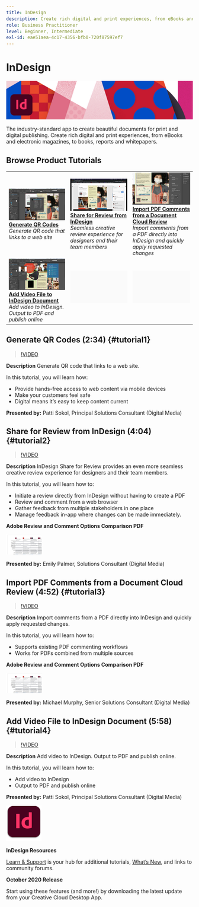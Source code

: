 ```yaml
---
title: InDesign
description: Create rich digital and print experiences, from eBooks and electronic magazines, to books, reports and whitepapers
role: Business Practitioner
level: Beginner, Intermediate
exl-id: eae51aea-4c17-4356-bfb0-720f87597ef7
---
```

# InDesign

![Tutorial Hero Image](../assets/InDesign.jpg)

The industry-standard app to create beautiful documents for print and digital publishing. Create rich digital and print experiences, from eBooks and electronic magazines, to books, reports and whitepapers.

## Browse Product Tutorials

<table style="table-layout:fixed">
<tr>
 <td>
    <a href="indesign.md#tutorial1">
        <img alt="Generate QR Codes" src="../assets/InDesign_qrCodes_sokol_thumbnail.jpg" />
    </a>
    <div>
    <a href="indesign.md#tutorial1"><strong>Generate QR Codes</strong></a>
    </div>
    <em>Generate QR code that links to a web site</em>
    <br>
  </td>
  <td>
   <a href="indesign.md#tutorial2">
      <img alt="Share for Review from InDesign" src="../assets/indesign_shareforreview_palmer_thumbnail.jpg" />
   </a>
    <div>
   <a href="indesign.md#tutorial2"><strong>Share for Review from InDesign</strong></a>
    </div>
    <em>Seamless creative review experience for designers and their team members</em>
    <br>
  </td>
  <td>
    <a href="indesign.md#tutorial3">
        <img alt="Import PDF Comments from a Document 
Cloud Review" src="../assets/indesign_pdfcomments_murphy_thumbnail.jpg" />
    </a>
    <div>
    <a href="indesign.md#tutorial3"><strong>Import PDF Comments from a Document 
Cloud Review</strong></a>
    </div>
    <em>Import comments from a PDF directly into InDesign and quickly apply requested changes</em>
    <br>
  </td>
</tr>
<tr>
<td>
   <a href="indesign.md#tutorial4">
      <img alt="Add Video File to InDesign Document" src="../assets/indesign_video_sokol_thumbnail.jpg" />
   </a>
    <div>
   <a href="indesign.md#tutorial4"><strong>Add Video File to InDesign Document</strong></a>
    </div>
    <em>Add video to InDesign. Output to PDF and publish online</em>
    <br>
  </td>
 <td>
    <img alt="Spacer" src="../assets/Gray_thumbnail.png" />
    <div>
    <br>
 </td>
 <td>
    <img alt="Spacer" src="../assets/Gray_thumbnail.png" />
    <div>
    <br>
 </td>
</tr>
</table>

## Generate QR Codes (2:34) {#tutorial1}

>[!VIDEO](https://video.tv.adobe.com/v/326818?hidetitle=true)

**Description**
Generate QR code that links to a web site.

In this tutorial, you will learn how:
* Provide hands-free access to web content via mobile devices
* Make your customers feel safe
* Digital means it’s easy to keep content current

**Presented by:**
Patti Sokol, Principal Solutions Consultant (Digital Media)

## Share for Review from InDesign (4:04) {#tutorial2}

>[!VIDEO](https://video.tv.adobe.com/v/326824?hidetitle=true)

**Description**
InDesign Share for Review provides an even more seamless creative review experience for designers and their team members.

In this tutorial, you will learn how to:
* Initiate a review directly from InDesign without having to create a PDF
* Review and comment from a web browser 
* Gather feedback from multiple stakeholders in one place 
* Manage feedback in-app where changes can be made immediately.

**Adobe Review and Comment Options Comparison PDF**

[![Comparison Image](../assets/ComparisonPDF_thumbnail_96.png)](../assets/Adobe_Review_and_Comment_Comparisons.pdf) 

**Presented by:**
Emily Palmer, Solutions Consultant (Digital Media)

## Import PDF Comments from a Document Cloud Review (4:52) {#tutorial3}

>[!VIDEO](https://video.tv.adobe.com/v/326959?hidetitle=true)

**Description**
Import comments from a PDF directly into InDesign and quickly apply requested changes.

In this tutorial, you will learn how to:
* Supports existing PDF commenting workflows
* Works for PDFs combined from multiple sources

**Adobe Review and Comment Options Comparison PDF**

[![Comparison Image](../assets/ComparisonPDF_thumbnail_96.png)](../assets/Adobe_Review_and_Comment_Comparisons.pdf) 

**Presented by:**
Michael Murphy, Senior Solutions Consultant (Digital Media)

## Add Video File to InDesign Document (5:58) {#tutorial4}

>[!VIDEO](https://video.tv.adobe.com/v/326757?hidetitle=true)

**Description**
Add video to InDesign. Output to PDF and publish online. 

In this tutorial, you will learn how to:
* Add video to InDesign 
* Output to PDF and publish online

**Presented by:**
Patti Sokol, Principal Solutions Consultant (Digital Media)

![InDesignLogo](../assets/id_appicon_96.png)

**InDesign Resources**

[Learn & Support](https://helpx.adobe.com/support/indesign.html) is your hub for additional tutorials, [What’s New](https://helpx.adobe.com/indesign/user-guide.html/indesign/using/whats-new.ug.html), and links to community forums.

**October 2020 Release**

Start using these features (and more!) by downloading the latest update from your Creative Cloud Desktop App.
